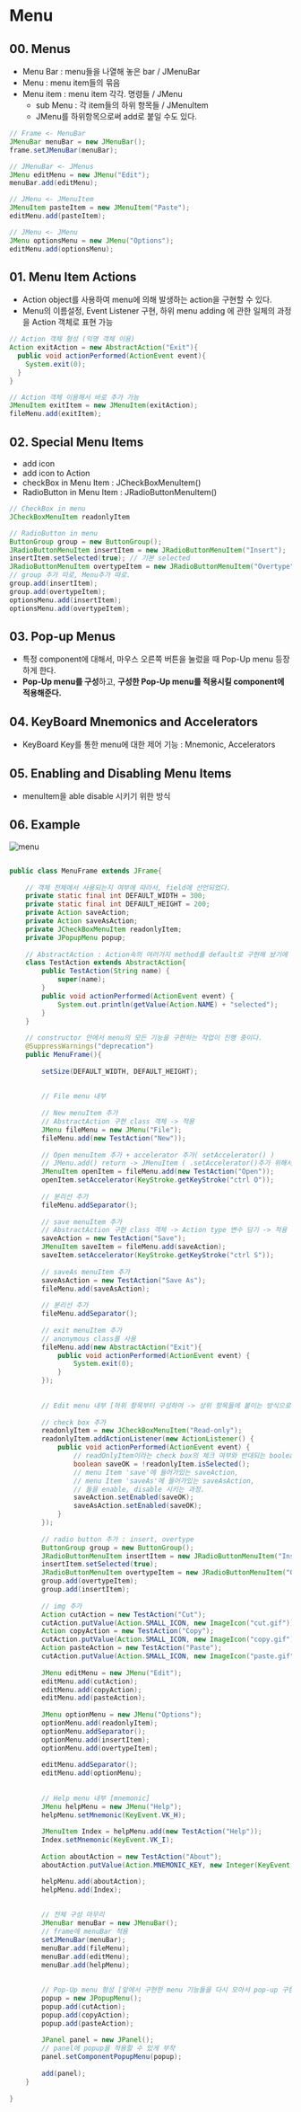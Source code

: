 # Menu

## 00. Menus
  - Menu Bar : menu들을 나열해 놓은 bar / JMenuBar
  - Menu : menu item들의 묶음
  - Menu item : menu item 각각. 명령들 / JMenu
    - sub Menu : 각 item들의 하위 항목들 / JMenuItem
    - JMenu를 하위항목으로써 add로 붙일 수도 있다.

```java
// Frame <- MenuBar
JMenuBar menuBar = new JMenuBar();
frame.setJMenuBar(menuBar);

// JMenuBar <- JMenus
JMenu editMenu = new JMenu("Edit");
menuBar.add(editMenu);

// JMenu <- JMenuItem
JMenuItem pasteItem = new JMenuItem("Paste");
editMenu.add(pasteItem);

// JMenu <- JMenu
JMenu optionsMenu = new JMenu("Options");
editMenu.add(optionsMenu);
```

## 01. Menu Item Actions
  - Action object를 사용하여 menu에 의해 발생하는 action을 구현할 수 있다.
  - Menu의 이름설정, Event Listener 구현, 하위 menu adding 에 관한 일체의 과정을 Action 객체로 표현 가능

```java
// Action 객체 형성 (익명 객체 이용)
Action exitAction = new AbstractAction("Exit"){
  public void actionPerformed(ActionEvent event){
    System.exit(0);
  }
}

// Action 객체 이용해서 바로 추가 가능
JMenuItem exitItem = new JMenuItem(exitAction);
fileMenu.add(exitItem);
```


## 02. Special Menu Items
  - add icon
  - add icon to Action
  - checkBox in Menu Item : JCheckBoxMenuItem()
  - RadioButton in Menu Item : JRadioButtonMenuItem()

```java
// CheckBox in menu
JCheckBoxMenuItem readonlyItem

// RadioButton in menu
ButtonGroup group = new ButtonGroup();
JRadioButtonMenuItem insertItem = new JRadioButtonMenuItem("Insert");
insertItem.setSelected(true); // 기본 selected
JRadioButtonMenuItem overtypeItem = new JRadioButtonMenuItem("Overtype");
// group 추가 따로, Menu추가 따로.
group.add(insertItem);
group.add(overtypeItem);
optionsMenu.add(insertItem);
optionsMenu.add(overtypeItem);
```

## 03. Pop-up Menus
  - 특정 component에 대해서, 마우스 오른쪽 버튼을 눌렀을 때 Pop-Up menu 등장하게 한다.
  - **Pop-Up menu를 구성**하고, **구성한 Pop-Up menu를 적용시킬 component에 적용해준다.**


## 04. KeyBoard Mnemonics and Accelerators
  - KeyBoard Key를 통한 menu에 대한 제어 기능 : Mnemonic, Accelerators

## 05. Enabling and Disabling Menu Items
  - menuItem을 able disable 시키기 위한 방식

## 06. Example

![menu](https://user-images.githubusercontent.com/59442344/120215360-96610b00-c270-11eb-8f64-932d4284c0bf.png)

```java

public class MenuFrame extends JFrame{
	
	// 객체 전체에서 사용되는지 여부에 따라서, field에 선언되었다.
	private static final int DEFAULT_WIDTH = 300;
	private static final int DEFAULT_HEIGHT = 200;
	private Action saveAction;
	private Action saveAsAction;
	private JCheckBoxMenuItem readonlyItem;
	private JPopupMenu popup;
	
	// AbstractAction : Action속의 여러가지 method를 default로 구현해 놨기에 사용
	class TestAction extends AbstractAction{
		public TestAction(String name) {
			super(name);
		}
		public void actionPerformed(ActionEvent event) {
			System.out.println(getValue(Action.NAME) + "selected");
		}
	}
	
	// constructor 안에서 menu의 모든 기능을 구현하는 작업이 진행 중이다.
	@SuppressWarnings("deprecation")
	public MenuFrame(){
		
		setSize(DEFAULT_WIDTH, DEFAULT_HEIGHT);
		
		
		// File menu 내부
		
		// New menuItem 추가
		// AbstractAction 구현 class 객체 -> 적용
		JMenu fileMenu = new JMenu("File");
		fileMenu.add(new TestAction("New"));
		
		// Open menuItem 추가 + accelerator 추가( setAccelerator() )
		// JMenu.add() return -> JMenuItem ( .setAccelerator()추가 위해서 return 뽑아냄 )
		JMenuItem openItem = fileMenu.add(new TestAction("Open"));
		openItem.setAccelerator(KeyStroke.getKeyStroke("ctrl O"));
		
		// 분리선 추가
		fileMenu.addSeparator();
		
		// save menuItem 추가
		// AbstractAction 구현 class 객체 -> Action type 변수 담기 -> 적용
		saveAction = new TestAction("Save");
		JMenuItem saveItem = fileMenu.add(saveAction);
		saveItem.setAccelerator(KeyStroke.getKeyStroke("ctrl S"));
		
		// saveAs menuItem 추가
		saveAsAction = new TestAction("Save As");
		fileMenu.add(saveAsAction);
		
		// 분리선 추가
		fileMenu.addSeparator();
		
		// exit menuItem 추가
		// anonymous class를 사용
		fileMenu.add(new AbstractAction("Exit"){
			public void actionPerformed(ActionEvent event) {
				System.exit(0);
			}
		});
		
		
		// Edit menu 내부 [하위 항목부터 구성하여 -> 상위 항목들에 붙이는 방식으로 구현]
		
		// check box 추가
		readonlyItem = new JCheckBoxMenuItem("Read-only");
		readonlyItem.addActionListener(new ActionListener() {
			public void actionPerformed(ActionEvent event) {
				// readOnlyItem이라는 check box의 체크 여부와 반대되는 boolean 값
				boolean saveOK = !readonlyItem.isSelected();
				// menu Item 'save'에 들어가있는 saveAction, 
				// menu Item 'saveAs'에 들어가있는 saveAsAction,
				// 들을 enable, disable 시키는 과정.
				saveAction.setEnabled(saveOK);
				saveAsAction.setEnabled(saveOK);
			}
		});
		
		// radio button 추가 : insert, overtype
		ButtonGroup group = new ButtonGroup();
		JRadioButtonMenuItem insertItem = new JRadioButtonMenuItem("Insert");
		insertItem.setSelected(true);
		JRadioButtonMenuItem overtypeItem = new JRadioButtonMenuItem("Overtype");
		group.add(overtypeItem);
		group.add(insertItem);
		
		// img 추가
		Action cutAction = new TestAction("Cut");
		cutAction.putValue(Action.SMALL_ICON, new ImageIcon("cut.gif"));		
		Action copyAction = new TestAction("Copy");
		cutAction.putValue(Action.SMALL_ICON, new ImageIcon("copy.gif"));
		Action pasteAction = new TestAction("Paste");
		cutAction.putValue(Action.SMALL_ICON, new ImageIcon("paste.gif"));
		
		JMenu editMenu = new JMenu("Edit");
		editMenu.add(cutAction);
		editMenu.add(copyAction);
		editMenu.add(pasteAction);
		
		JMenu optionMenu = new JMenu("Options");
		optionMenu.add(readonlyItem);
		optionMenu.addSeparator();
		optionMenu.add(insertItem);
		optionMenu.add(overtypeItem);
		
		editMenu.addSeparator();
		editMenu.add(optionMenu);
		
		
		// Help menu 내부 [mnemonic]
		JMenu helpMenu = new JMenu("Help");
		helpMenu.setMnemonic(KeyEvent.VK_H);
		
		JMenuItem Index = helpMenu.add(new TestAction("Help"));
		Index.setMnemonic(KeyEvent.VK_I);
		
		Action aboutAction = new TestAction("About");
		aboutAction.putValue(Action.MNEMONIC_KEY, new Integer(KeyEvent.VK_A));

		helpMenu.add(aboutAction);
		helpMenu.add(Index);
		
		
		// 전체 구성 마무리
		JMenuBar menuBar = new JMenuBar();
		// frame에 menuBar 적용
		setJMenuBar(menuBar);
		menuBar.add(fileMenu);
		menuBar.add(editMenu);
		menuBar.add(helpMenu);
		
		
		// Pop-Up menu 형성 [앞에서 구현한 menu 기능들을 다시 모아서 pop-up 구현]
		popup = new JPopupMenu();
		popup.add(cutAction);
		popup.add(copyAction);
		popup.add(pasteAction);
		
		JPanel panel = new JPanel();
		// panel에 popup을 적용할 수 있게 부착 
		panel.setComponentPopupMenu(popup);
		
		add(panel);
	}
	
}
```
